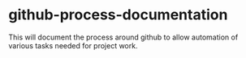 # github-process-documentation

This will document the process around github to allow automation of various tasks needed for project work.
